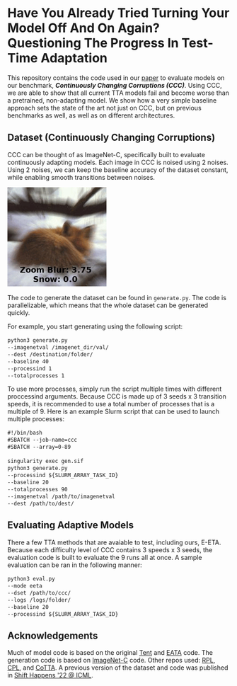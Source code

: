 # Have You Already Tried Turning Your Model Off And On Again? Questioning The Progress In Test-Time Adaptation

This repository contains the code used in our [paper](https://oripress.com/CCC.pdf) to evaluate models on our benchmark, ***Continuously Changing Corruptions (CCC)***.
Using CCC, we are able to show that all current TTA models fail and become worse than a 
pretrained, non-adapting model. We show how a very simple baseline approach sets the state 
of the art not just on CCC, but on previous benchmarks as well, as well as on different
architectures. 


## Dataset (Continuously Changing Corruptions)
CCC can be thought of as ImageNet-C, specifically built to evaluate continuously adapting models.
Each image in CCC is noised using 2 noises. Using 2 noises, we can keep the baseline accuracy of the dataset constant, 
while enabling smooth transitions between noises.  

![](ccc.gif)


The code to generate the dataset can be found in ```generate.py```. The code is parallelizable, which means that the whole
dataset can be generated quickly.

For example, you start generating using the following script:


```
python3 generate.py
--imagenetval /imagenet_dir/val/
--dest /destination/folder/
--baseline 40
--processind 1
--totalprocesses 1
```

To use more processes, simply run the script multiple times with different proccessind arguments. Because CCC is made up of 3 seeds x 3 transition speeds,
it is recommended to use a total number of processes that is a multiple of 9. Here is an example 
Slurm script that can be used to launch multiple processes:

```
#!/bin/bash
#SBATCH --job-name=ccc
#SBATCH --array=0-89

singularity exec gen.sif 
python3 generate.py
--processind ${SLURM_ARRAY_TASK_ID} 
--baseline 20  
--totalprocesses 90 
--imagenetval /path/to/imagenetval
--dest /path/to/dest/
```



## Evaluating Adaptive Models
There a few TTA methods that are avaiable to test, including ours, E-ETA.
Because each difficulty level of CCC contains 3 speeds x 3 seeds, the evaluation code
is built to evaluate the 9 runs all at once. A sample evaluation can be ran in the following
manner:
```
python3 eval.py
--mode eeta
--dset /path/to/ccc/
--logs /logs/folder/
--baseline 20
--processind ${SLURM_ARRAY_TASK_ID} 
```


## Acknowledgements
Much of model code is based on the original [Tent](https://github.com/DequanWang/tent) and [EATA](https://github.com/mr-eggplant/EATA/) code.
The generation code is based on [ImageNet-C](https://github.com/hendrycks/robustness) code.
Other repos used: [RPL](https://github.com/bethgelab/robustness), [CPL](https://github.com/locuslab/tta_conjugate/), and [CoTTA](https://github.com/qinenergy/cotta).
A previous version of the dataset and code was published in [Shift Happens '22 @ ICML](https://github.com/shift-happens-benchmark/icml-2022).